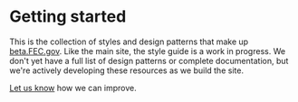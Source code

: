 # Getting started

This is the collection of styles and design patterns that make up [beta.FEC.gov](https://beta.fec.gov/). Like the main site, the style guide is a work in progress. We don't yet have a full list of design patterns or complete documentation, but we're actively developing these resources as we build the site.

[Let us know](https://github.com/18f/fec-style/issues) how we can improve.

